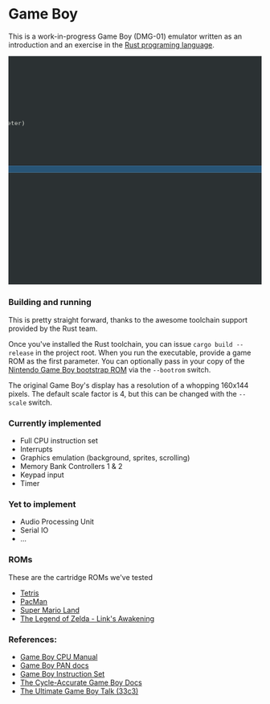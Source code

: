 # Game Boy 
This is a work-in-progress Game Boy (DMG-01) emulator written as an introduction and an exercise in the [Rust programing language](https://www.rust-lang.org).

![](mario.gif)

### Building and running
This is pretty straight forward, thanks to the awesome toolchain support provided by the Rust team. 

Once you've installed the Rust toolchain, you can issue `cargo build --release` in the project root. When you run the executable, provide a game ROM as the first parameter. You can optionally pass in your copy of the [Nintendo Game Boy bootstrap ROM](https://wowroms.com/en/roms/nintendo-gameboy/bios-nintendo-game-boy-boot-rom-world/10446.html) via the `--bootrom` switch.

The original Game Boy's display has a resolution of a whopping 160x144 pixels. The default scale factor is 4, but this can be changed with the `--scale` switch. 

### Currently implemented
* Full CPU instruction set
* Interrupts
* Graphics emulation (background, sprites, scrolling)
* Memory Bank Controllers 1 & 2
* Keypad input
* Timer

### Yet to implement
* Audio Processing Unit
* Serial IO
* ...

### ROMs
These are the cartridge ROMs we've tested
* [Tetris](https://github.com/AntonioND/giibiiadvance/blob/master/docs/TCAGBD.pdf)
* [PacMan](https://wowroms.com/en/roms/nintendo-gameboy/pac-man-usa/9827.html)
* [Super Mario Land](https://wowroms.com/en/roms/nintendo-gameboy/super-mario-land-world/10202.html)
* [The Legend of Zelda - Link's Awakening](https://wowroms.com/en/roms/nintendo-gameboy/legend-of-zelda-the-links-awakening-germany/9554.html)

### References:
* [Game Boy CPU Manual](http://marc.rawer.de/Gameboy/Docs/GBCPUman.pdf)
* [Game Boy PAN docs](http://problemkaputt.de/pandocs.htm)
* [Game Boy Instruction Set](https://www.pastraiser.com/cpu/gameboy/gameboy_opcodes.html)
* [The Cycle-Accurate Game Boy Docs](https://github.com/AntonioND/giibiiadvance/blob/master/docs/TCAGBD.pdf)
* [The Ultimate Game Boy Talk (33c3)](https://www.youtube.com/watch?v=HyzD8pNlpwI)
